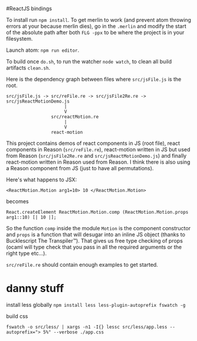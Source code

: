 #ReactJS bindings

To install run `npm install`. To get merlin to work (and prevent atom throwing errors at your because merlin dies), go in the `.merlin` and modify the start of the absolute path after both `FLG -ppx` to be where the project is in your filesystem.

Launch atom: `npm run editor`.

To build once `do.sh`, to run the watcher `node watch`, to clean all build artifacts `clean.sh`.

Here is the dependency graph between files where `src/jsFile.js` is the root.

```
src/jsFile.js -> src/reFile.re -> src/jsFile2Re.re -> src/jsReactMotionDemo.js
                      |
                      V
                 src/reactMotion.re
                      |
                      V
                 react-motion
```

This project contains demos of react components in JS (root file), react components in Reason (`src/reFile.re`), react-motion written in JS but used from Reason (`src/jsFile2Re.re` and `src/jsReactMotionDemo.js`) and finally react-motion written in Reason used from Reason. I think there is also using a Reason component from JS (just to have all permutations).

Here's what happens to JSX:

```
<ReactMotion.Motion arg1=10> 10 </ReactMotion.Motion>
```

becomes

```
React.createElement ReactMotion.Motion.comp (ReactMotion.Motion.props arg1::10) [| 10 |];
```

So the function `comp` inside the module `Motion` is the component constructor and `props` is a function that will desugar into an inline JS object (thanks to Bucklescript The Transpiler™). That gives us free type checking of props (ocaml will type check that you pass in all the required arguments or the right type etc...).

`src/reFile.re` should contain enough examples to get started.

# danny stuff

install less globally
`npm install less less-plugin-autoprefix fswatch -g`

build css
```
fswatch -o src/less/ | xargs -n1 -I{} lessc src/less/app.less --autoprefix="> 5%" --verbose ./app.css
```
